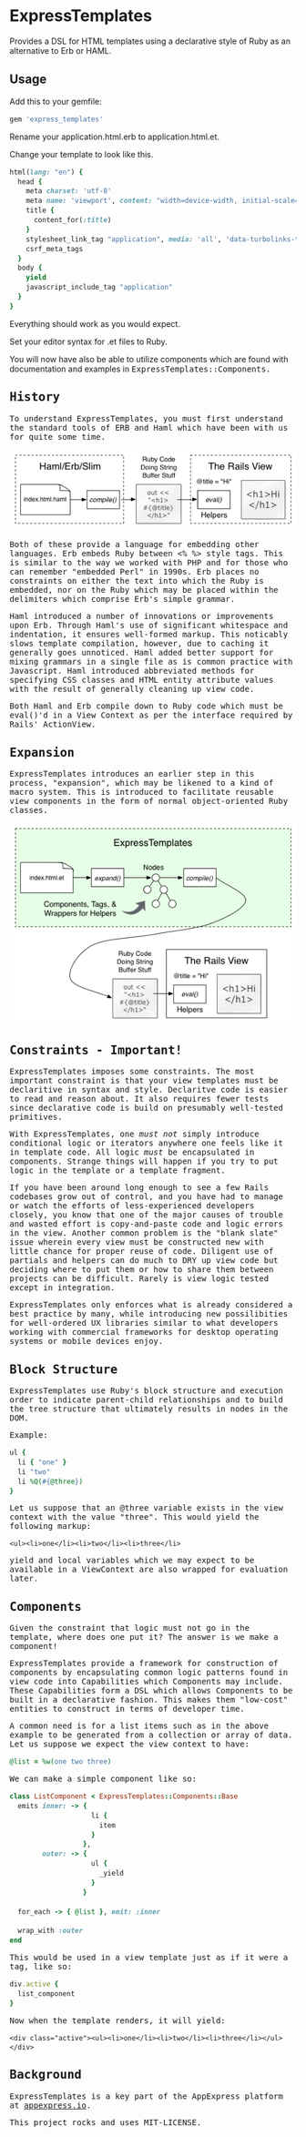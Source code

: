 # ExpressTemplates

Provides a DSL for HTML templates using a declarative style of Ruby as an alternative to Erb or HAML.

## Usage

Add this to your gemfile:

```ruby
gem 'express_templates'
```

Rename your application.html.erb to application.html.et.

Change your template to look like this.

```ruby
html(lang: "en") {
  head {
    meta charset: 'utf-8'
    meta name: 'viewport', content: "width=device-width, initial-scale=1.0"
    title {
      content_for(:title)
    }
    stylesheet_link_tag "application", media: 'all', 'data-turbolinks-track' => true
    csrf_meta_tags
  }
  body {
    yield
    javascript_include_tag "application"
  }
}
```

Everything should work as you would expect.

Set your editor syntax for .et files to Ruby.

You will now have also be able to utilize components which are found with documentation and examples in <tt>ExpressTemplates::Components<tt>.

## History

To understand ExpressTemplates, you must first understand the standard tools of ERB and Haml which have been with us for quite some time.

![Haml/Erb Diagram](https://raw.githubusercontent.com/aelogica/express_templates/master/diagrams/diagram_haml_erb.png "Haml/Erb Diagram")

Both of these provide a language for embedding other languages.  Erb embeds Ruby between <% %> style tags.  This is similar to the way we worked with PHP and for those who can remember "embedded Perl" in 1990s.  Erb places no constraints on either the text into which the Ruby is embedded, nor on the Ruby which may be placed within the delimiters which comprise Erb's simple grammar.

Haml introduced a number of innovations or improvements upon Erb.  Through Haml's use of significant whitespace and indentation, it ensures well-formed markup.  This noticably slows template compilation, however, due to caching it generally goes unnoticed.  Haml added better support for mixing grammars in a single file as is common practice with Javascript.  Haml introduced abbreviated methods for specifying CSS classes and HTML entity attribute values with the result of generally cleaning up view code.

Both Haml and Erb compile down to Ruby code which must be eval()'d in a View Context as per the interface required by Rails' ActionView.

## Expansion

ExpressTemplates introduces an earlier step in this process, "expansion", which may be likened to a kind of macro system.  This is introduced to facilitate reusable view components in the form of normal object-oriented Ruby classes.

![Diagram depciting Haml/Erb](https://raw.githubusercontent.com/aelogica/express_templates/master/diagrams/diagram_express_templates.png "Diagram depciting Haml/Erb")

## Constraints - Important!

ExpressTemplates imposes some constraints.  The most important constraint is that your view templates must be declaritive in syntax and style.  Declaritve code is easier to read and reason about.  It also requires fewer tests since declarative code is build on presumably well-tested primitives.

With ExpressTemplates, one *must not* simply introduce conditional logic or iterators anywhere one feels like it in template code.  All logic *must* be encapsulated in components.  Strange things will happen if you try to put logic in the template or a template fragment.

If you have been around long enough to see a few Rails codebases grow out of control, and you have had to manage or watch the efforts of less-experienced developers closely, you know that one of the major causes of trouble and wasted effort is copy-and-paste code and logic errors in the view.  Another common problem is the "blank slate" issue wherein every view must be constructed new with little chance for proper reuse of code.  Diligent use of partials and helpers can do much to DRY up view code but deciding where to put them or how to share them between projects can be difficult.  Rarely is view logic tested except in integration.

ExpressTemplates only enforces what is already considered a best practice by many, while introducing new possilibities for well-ordered UX libraries similar to what developers working with commercial frameworks for desktop operating systems or mobile devices enjoy.

## Block Structure

ExpressTemplates use Ruby's block structure and execution order to indicate parent-child relationships and to build the tree structure that ultimately results in nodes in the DOM.

Example:

```ruby
ul {
  li { "one" }
  li "two"
  li %Q(#{@three})
}
```

Let us suppose that an @three variable exists in the view context with the value "three".  This would yield the following markup:

    <ul><li>one</li><li>two</li><li>three</li>

yield and local variables which we may expect to be available in a ViewContext are also wrapped for evaluation later.

## Components

Given the constraint that logic must not go in the template, where does one put it?  The answer is we make a component!

ExpressTemplates provide a framework for construction of components by encapsulating common logic patterns found in view code into Capabilities which Components may include.  These Capabilities form a DSL which allows Components to be built in a declarative fashion.  This makes them "low-cost" entities to construct in terms of developer time.

A common need is for a list items such as in the above example to be generated from a collection or array of data.   Let us suppose we expect the view context to have:

```ruby
@list = %w(one two three)
```

We can make a simple component like so:

```ruby
class ListComponent < ExpressTemplates::Components::Base
  emits inner: -> {
                    li {
                      item
                    }
                  },
        outer: -> {
                    ul {
                      _yield
                    }
                  }

  for_each -> { @list }, emit: :inner

  wrap_with :outer
end
```

This would be used in a view template just as if it were a tag, like so:

```ruby
div.active {
  list_component
}
```

Now when the template renders, it will yield:

    <div class="active"><ul><li>one</li><li>two</li><li>three</li></ul></div>

## Background

ExpressTemplates is a key part of the AppExpress platform at [appexpress.io](http://appexpress.io).

This project rocks and uses MIT-LICENSE.
